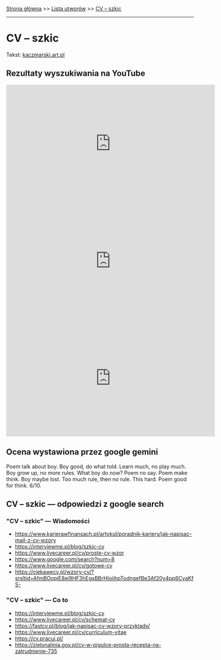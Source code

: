 [Strona główna](../index.md) >> [Lista utworów](../list.md) >> [CV – szkic](88.md)

---

# CV – szkic

Tekst: [kaczmarski.art.pl](https://www.kaczmarski.art.pl/tworczosc/wiersze/cv-szkic/)

## Rezultaty wyszukiwania na YouTube

<iframe width="560" height="315" src="https://www.youtube.com/embed/BWu6yIjS24E?si=IdontcarewhotheIRSsendsImnotpayingtaxes" title="YouTube video player" frameborder="0" allow="accelerometer; autoplay; clipboard-write; encrypted-media; gyroscope; picture-in-picture; web-share" referrerpolicy="strict-origin-when-cross-origin" allowfullscreen></iframe>

<iframe width="560" height="315" src="https://www.youtube.com/embed/guMyd5c59WY?si=IdontcarewhotheIRSsendsImnotpayingtaxes" title="YouTube video player" frameborder="0" allow="accelerometer; autoplay; clipboard-write; encrypted-media; gyroscope; picture-in-picture; web-share" referrerpolicy="strict-origin-when-cross-origin" allowfullscreen></iframe>

<iframe width="560" height="315" src="https://www.youtube.com/embed/1h0bmA2W_n4?si=IdontcarewhotheIRSsendsImnotpayingtaxes" title="YouTube video player" frameborder="0" allow="accelerometer; autoplay; clipboard-write; encrypted-media; gyroscope; picture-in-picture; web-share" referrerpolicy="strict-origin-when-cross-origin" allowfullscreen></iframe>

## Ocena wystawiona przez google gemini

Poem talk about boy. Boy good, do what told. Learn much, no play much. Boy grow up, no more rules. What boy do now? Poem no say. Poem make think. Boy maybe lost. Too much rule, then no rule. This hard. Poem good for think. 6/10.


## CV – szkic — odpowiedzi z google search

### "CV – szkic" — Wiadomości

- <https://www.karierawfinansach.pl/artykul/poradnik-kariery/jak-napisac-mail-z-cv-wzory>
- <https://interviewme.pl/blog/szkic-cv>
- <https://www.livecareer.pl/cv/proste-cv-wzor>
- <https://www.google.com/search?num=8>
- <https://www.livecareer.pl/cv/gotowe-cv>
- <https://ciekawecv.pl/wzory-cv/?srsltid=AfmBOopjE8ei9HF3hEgxBBrHIoiihpTodngefBe3Af20y4pp6CyaKfS->

### "CV – szkic" — Co to

- <https://interviewme.pl/blog/szkic-cv>
- <https://www.livecareer.pl/cv/schemat-cv>
- <https://fastcv.pl/blog/jak-napisac-cv-wzory-przyklady/>
- <https://www.livecareer.pl/cv/curriculum-vitae>
- <https://cv.pracuj.pl/>
- <https://zielonalinia.gov.pl/cv-w-pigulce-prosta-recepta-na-zatrudnienie-735>

